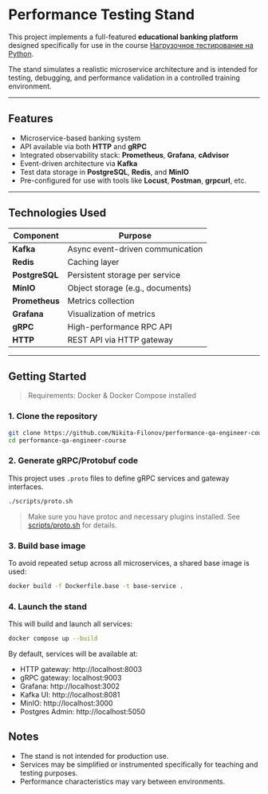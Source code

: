 # Performance Testing Stand

This project implements a full-featured **educational banking platform** designed specifically for use in
the course [Нагрузочное тестирование на Python](https://stepik.org/course/242935/promo).

The stand simulates a realistic microservice architecture and is intended for testing, debugging, and performance
validation in a controlled training environment.

---

## Features

- Microservice-based banking system
- API available via both **HTTP** and **gRPC**
- Integrated observability stack: **Prometheus**, **Grafana**, **cAdvisor**
- Event-driven architecture via **Kafka**
- Test data storage in **PostgreSQL**, **Redis**, and **MinIO**
- Pre-configured for use with tools like **Locust**, **Postman**, **grpcurl**, etc.

---

## Technologies Used

| Component      | Purpose                          |
|----------------|----------------------------------|
| **Kafka**      | Async event-driven communication |
| **Redis**      | Caching layer                    |
| **PostgreSQL** | Persistent storage per service   |
| **MinIO**      | Object storage (e.g., documents) |
| **Prometheus** | Metrics collection               |
| **Grafana**    | Visualization of metrics         |
| **gRPC**       | High-performance RPC API         |
| **HTTP**       | REST API via HTTP gateway        |

---

## Getting Started

> Requirements: Docker & Docker Compose installed

### 1. Clone the repository

```bash
git clone https://github.com/Nikita-Filonov/performance-qa-engineer-course.git
cd performance-qa-engineer-course
```

### 2. Generate gRPC/Protobuf code

This project uses `.proto` files to define gRPC services and gateway interfaces.

```bash
./scripts/proto.sh
```

> Make sure you have protoc and necessary plugins installed. See [scripts/proto.sh](./scripts/protos.sh) for details.

### 3. Build base image

To avoid repeated setup across all microservices, a shared base image is used:

```bash
docker build -f Dockerfile.base -t base-service .
```

### 4. Launch the stand

This will build and launch all services:

```bash
docker compose up --build
```

By default, services will be available at:

- HTTP gateway: http://localhost:8003
- gRPC gateway: localhost:9003
- Grafana: http://localhost:3002
- Kafka UI: http://localhost:8081
- MinIO: http://localhost:3000
- Postgres Admin: http://localhost:5050

## Notes

- The stand is not intended for production use.
- Services may be simplified or instrumented specifically for teaching and testing purposes.
- Performance characteristics may vary between environments.